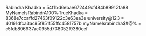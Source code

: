 Rabindra Khadka = 54f1bd6ebae672449cf484b89912fa88
MyNameIsRabindrA100%TrueKhadka = 8368e7ccaffd27463f09122c3e63ea3e
university@123 = 40191dfca3ac95f851f55ffc4581757b
myNameIsrabindra$#@% = c5fdb806937ac0955d708052f9380cef